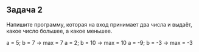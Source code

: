## Задача 2

Напишите программу, которая на вход принимает два числа и выдаёт, какое число большее, а какое меньшее.

a = 5;  b = 7   -> max = 7
a = 2;  b = 10  -> max = 10
a = -9; b = -3  -> max = -3